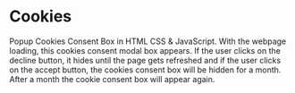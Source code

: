 # Cookies

Popup Cookies Consent Box in HTML CSS & JavaScript. With the webpage loading, this cookies consent modal box appears. 
If the user clicks on the decline button, it hides until the page gets refreshed and if the user clicks on the accept button, the cookies consent box will be hidden for a month. 
After a month the cookie consent box will appear again.
